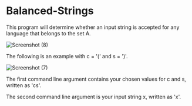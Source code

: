 # Balanced-Strings
This program will determine whether an input string is accepted for any language that belongs to the set A.


![Screenshot (8)](https://user-images.githubusercontent.com/67528141/163650805-ff45bb61-2a59-40e2-b48c-7b48c23b915f.png)


The following is an example with c = '(' and s = ')'. 


![Screenshot (7)](https://user-images.githubusercontent.com/67528141/163650483-03b9be86-4845-4fc5-bbc8-93a4ec3bbf12.png)

The first command line argument contains your chosen values for c and s, written as 'cs'.

The second command line argument is your input string x, written as 'x'.
